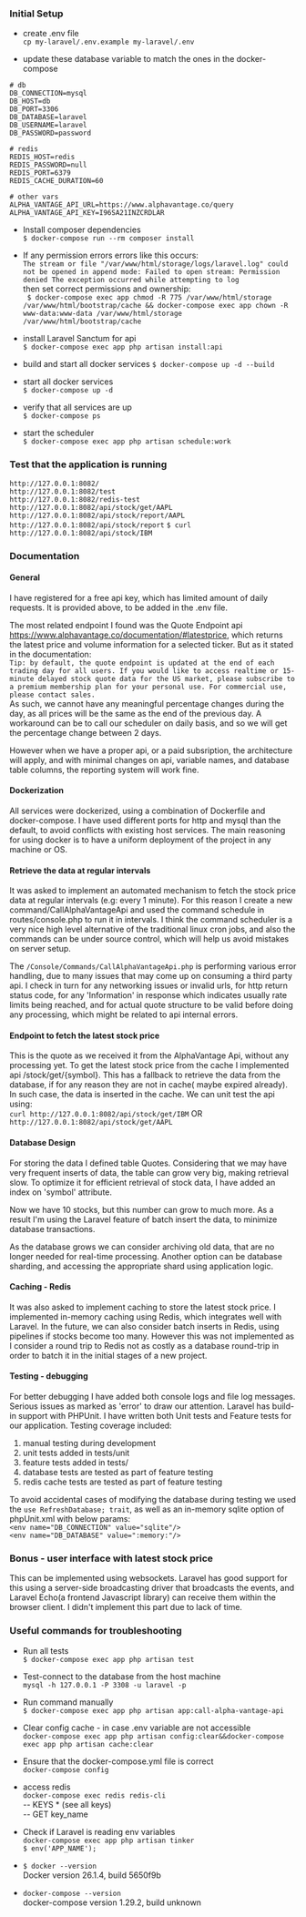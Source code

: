 ### Initial Setup

- create .env file  
```cp my-laravel/.env.example my-laravel/.env```

- update these database variable to match the ones in the docker-compose  
```
# db
DB_CONNECTION=mysql
DB_HOST=db
DB_PORT=3306
DB_DATABASE=laravel
DB_USERNAME=laravel
DB_PASSWORD=password

# redis
REDIS_HOST=redis
REDIS_PASSWORD=null
REDIS_PORT=6379
REDIS_CACHE_DURATION=60

# other vars
ALPHA_VANTAGE_API_URL=https://www.alphavantage.co/query
ALPHA_VANTAGE_API_KEY=I96SA21INZCRDLAR
```
- Install composer dependencies  
``` $ docker-compose run --rm composer install ```

- If any permission errors errors like this occurs:  
```The stream or file "/var/www/html/storage/logs/laravel.log" could not be opened in append mode: Failed to open stream: Permission denied The exception occurred while attempting to log```  
then set correct permissions and ownership:  
``` $ docker-compose exec app chmod -R 775 /var/www/html/storage /var/www/html/bootstrap/cache && docker-compose exec app chown -R www-data:www-data /var/www/html/storage /var/www/html/bootstrap/cache```


- install Laravel Sanctum for api  
```$ docker-compose exec app php artisan install:api```

- build and start all docker services
```$ docker-compose up -d --build```

- start all docker services  
```$ docker-compose up -d ```

- verify that all services are up  
```$ docker-compose ps```

- start the scheduler  
```$ docker-compose exec app php artisan schedule:work```

### Test that the application is running
```http://127.0.0.1:8082/```  
```http://127.0.0.1:8082/test```  
```http://127.0.0.1:8082/redis-test```
```http://127.0.0.1:8082/api/stock/get/AAPL```
```http://127.0.0.1:8082/api/stock/report/AAPL```
```http://127.0.0.1:8082/api/stock/report```
```$ curl http://127.0.0.1:8082/api/stock/IBM```


### Documentation

#### General
I have registered for a free api key, which has limited amount of daily requests. It is provided above, to be added in the .env file.

The most related endpoint I found was the Quote Endpoint api https://www.alphavantage.co/documentation/#latestprice, which returns the latest price and volume information for a selected ticker. But as it stated in the documentation:  
```Tip: by default, the quote endpoint is updated at the end of each trading day for all users. If you would like to access realtime or 15-minute delayed stock quote data for the US market, please subscribe to a premium membership plan for your personal use. For commercial use, please contact sales.```  
As such, we cannot have any meaningful percentage changes during the day, as all prices will be the same as the end of the previous day. A workaround can be to call our scheduler on daily basis, and so we will get the percentage change between 2 days. 

However when we have a proper api, or a paid subsription, the architecture will apply, and with minimal changes on api, variable names, and database table columns, the reporting system will work fine.

#### Dockerization
All services were dockerized, using a combination of Dockerfile and docker-compose. I have used different ports for http and mysql than the default, to avoid conflicts with existing host services. The main reasoning for using docker is to have a uniform deployment of the project in any machine or OS.

#### Retrieve the data at regular intervals
It was asked to implement an automated mechanism to fetch the stock price data at regular intervals (e.g: every 1 minute). For this reason I create a new command/CallAlphaVantageApi and used the command schedule in routes/console.php to run it in intervals. I think the command scheduler is a very nice high level alternative of the traditional linux cron jobs, and also the commands can be under source control, which will help us avoid mistakes on server setup.

The ```/Console/Commands/CallAlphaVantageApi.php``` is performing various error handling, due to many issues that may come up on consuming a third party api. I check in turn for any networking issues or invalid urls, for http return status code, for any 'Information' in response which indicates usually rate limits being reached, and for actual quote structure to be valid before doing any processing, which might be related to api internal errors.

#### Endpoint to fetch the latest stock price
This is the quote as we received it from the AlphaVantage Api, without any processing yet.
To get the latest stock price from the cache I implemented api /stock/get/{symbol}. This has a fallback to retrieve the data from the database, if for any reason they are not in cache( maybe expired already). In such case, the data is inserted in the cache. We can unit test the api using:  
```curl http://127.0.0.1:8082/api/stock/get/IBM``` OR  
```http://127.0.0.1:8082/api/stock/get/AAPL```

#### Database Design
For storing the data I defined table Quotes. 
Considering that we may have very frequent inserts of data, the table can grow very big, making retrieval slow. To optimize it for efficient retrieval of stock data, I have added an index on 'symbol' attribute.

Now we have 10 stocks, but this number can grow to much more. As a result I'm using the Laravel feature of batch insert the data, to minimize database transactions.

As the database grows we can consider archiving old data, that are no longer needed for real-time processing. Another option can be database sharding, and accessing the appropriate shard using application logic. 

#### Caching - Redis
It was also asked to implement caching to store the latest stock price. I implemented in-memory caching using Redis, which integrates well with Laravel. In the future, we can also consider batch inserts in Redis, using pipelines if stocks become too many. However this was not implemented as I consider a round trip to Redis not as costly as a database round-trip in order to batch it in the initial stages of a new project.

#### Testing - debugging
For better debugging I have added both console logs and file log messages. Serious issues as marked as 'error' to draw our attention.
Laravel has build-in support with PHPUnit. I have written both Unit tests and Feature tests for our application. Testing coverage included:
1. manual testing during development
2. unit tests added in tests/unit
3. feature tests added in tests/
4. database tests are tested as part of feature testing
5. redis cache tests are tested as part of feature testing

To avoid accidental cases of modifying the database during testing we used the ```use RefreshDatabase; trait```, as well as an in-memory sqlite option of phpUnit.xml with below params:  
```<env name="DB_CONNECTION" value="sqlite"/>```  
```<env name="DB_DATABASE" value=":memory:"/>```

### Bonus - user interface with latest stock price
This can be implemented using websockets. Laravel has good support for this using a server-side broadcasting driver that broadcasts the events, and Laravel Echo(a frontend Javascript library) can receive them within the browser client. I didn't implement this part due to lack of time.

### Useful commands for troubleshooting
- Run all tests  
```$ docker-compose exec app php artisan test```

- Test-connect to the database from the host machine  
```mysql -h 127.0.0.1 -P 3308 -u laravel -p```

- Run command manually  
```$ docker-compose exec app php artisan app:call-alpha-vantage-api```

- Clear config cache - in case .env variable are not accessible  
```docker-compose exec app php artisan config:clear&&docker-compose exec app php artisan cache:clear``` 

- Ensure that the docker-compose.yml file is correct  
```docker-compose config```

- access redis  
```docker-compose exec redis redis-cli```  
-- KEYS * (see all keys)  
-- GET key_name  

- Check if Laravel is reading env variables  
```docker-compose exec app php artisan tinker```  
```$ env('APP_NAME');```

- ```$ docker --version```  
Docker version 26.1.4, build 5650f9b
-  ```docker-compose --version```  
docker-compose version 1.29.2, build unknown
